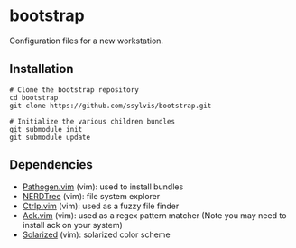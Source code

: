 bootstrap
=========
Configuration files for a new workstation.

Installation
------------
    # Clone the bootstrap repository
    cd bootstrap
    git clone https://github.com/ssylvis/bootstrap.git

    # Initialize the various children bundles
    git submodule init
    git submodule update

Dependencies
------------
- [Pathogen.vim](https://github.com/tpope/vim-pathogen) (vim): used to install bundles
- [NERDTree](https://github.com/scrooloose/nerdtree) (vim): file system explorer
- [Ctrlp.vim](https://github.com/kien/ctrlp.vim) (vim): used as a fuzzy file finder
- [Ack.vim](https://github.com/mileszs/ack.vim) (vim): used as a regex pattern matcher
  (Note you may need to install ack on your system)
- [Solarized](https://github.com/altercation/vim-colors-solarized) (vim): solarized color scheme
